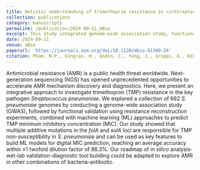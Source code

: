```yaml
---
title: Holistic understanding of trimethoprim resistance in <i>Streptococcus pneumoniae</i> using an integrative approach of genome-wide association study, resistance reconstruction, and machine learning
collection: publications
category: manuscripts
permalink: /publication/2024-09-11_mBio
excerpt: This study integrated genome-wide association study, functional validation, and machine learning to investigate trimethoprim (TMP) resistance in <i>S. pneumoniae</i>. Additive mutations in <i>folA</i> and <i>sulA</i> loci were identified as key drivers of TMP resistance, enabling accurate digital MIC prediction and offering a scalable framework for studying AMR in other pathogens.
date: 2024-09-11
venue: mBio
paperurl: 'https://journals.asm.org/doi/10.1128/mbio.01360-24'
citation: Pham, N.P., Gingras, H., Godin, C., Feng, J., Groppi, A., Nikolski, M., Leprohon, P., & Ouellette, M., (2024). &quot;Holistic understanding of trimethoprim resistance in <i>Streptococcus pneumoniae</i> using an integrative approach of genome-wide association study, resistance reconstruction, and machine learning&quot;. <i>MBio</i>, 15(9), pp.e01360-24.
---
```


Antimicrobial resistance (AMR) is a public health threat worldwide. Next-generation sequencing (NGS) has opened unprecedented opportunities to accelerate AMR mechanism discovery and diagnostics. Here, we present an integrative approach to investigate trimethoprim (TMP) resistance in the key pathogen *Streptococcus pneumoniae*. We explored a collection of 662 *S. pneumoniae* genomes by conducting a genome-wide association study (GWAS), followed by functional validation using resistance reconstruction experiments, combined with machine learning (ML) approaches to predict TMP minimum inhibitory concentration (MIC). Our study showed that multiple additive mutations in the *folA* and *sulA* loci are responsible for TMP non-susceptibility in *S. pneumoniae* and can be used as key features to build ML models for digital MIC prediction, reaching an average accuracy within ±1 twofold dilution factor of 86.3%. Our roadmap of *in silico* analysis-wet-lab validation-diagnostic tool building could be adapted to explore AMR in other combinations of bacteria-antibiotic.